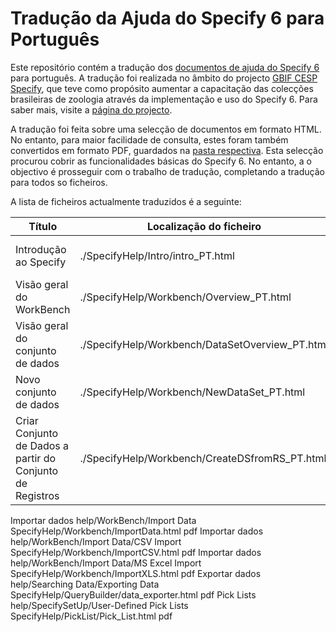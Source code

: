 # Tradução da Ajuda do Specify 6 para Português

Este repositório contém a tradução dos [documentos de ajuda do Specify 6](https://github.com/specify/specify6/tree/master/help) para português. A tradução foi realizada no âmbito do projecto [GBIF CESP Specify](https://www.gbif.org/project/CESP2021-008/filling-taxonomic-and-geographic-gaps-in-open-data-by-strengthening-skills-of-the-brazilian-zoological-collections-network), que teve como propósito aumentar a capacitação das colecções brasileiras de zoologia através da implementação e uso do Specify 6. Para saber mais, visite a [página do projecto](https://www.sibbr.gov.br/page/cesp/cesp-2021.html).

A tradução foi feita sobre uma selecção de documentos em formato HTML. No entanto, para maior facilidade de consulta, estes foram também convertidos em formato PDF, guardados na [pasta respectiva](./pdf/). Esta selecção procurou cobrir as funcionalidades básicas do Specify 6. No entanto, a o objectivo é prosseguir com o trabalho de tradução, completando a tradução para todos so ficheiros. 

A lista de ficheiros actualmente traduzidos é a seguinte:

| Título | Localização do ficheiro | Link |
|--------|-------------------------|------|
| Introdução ao Specify | ./SpecifyHelp/Intro/intro_PT.html | [pdf](./pdf/Introducao_ao_Specify.pdf) \| [html](./SpecifyHelp/Intro/intro_PT.html) |
| Visão geral do WorkBench | ./SpecifyHelp/Workbench/Overview_PT.html | [pdf](./pdf/Visao_geral_do_WorkBench.pdf) \| [html](./SpecifyHelp/Workbench/Overview_PT.html) |
| Visão geral do conjunto de dados |./SpecifyHelp/Workbench/DataSetOverview_PT.html | [pdf](./pdf/Visao_geral_do_conjunto_de_dados.pdf) \| [html](./SpecifyHelp/Workbench/DataSetOverview_PT.html) |
| Novo conjunto de dados | ./SpecifyHelp/Workbench/NewDataSet_PT.html | [pdf](./pdf/Novo_conjunto_de_dados.pdf) \| [html](./SpecifyHelp/Workbench/NewDataSet_PT.html) |
| Criar Conjunto de Dados a partir do Conjunto de Registros | ./SpecifyHelp/Workbench/CreateDSfromRS_PT.html |  [pdf](./pdf/Criar_Conjunto_de_Dados_a_partir_do_Conjunto_de_Registros.pdf) \| [html](./SpecifyHelp/Workbench/CreateDSfromRS_PT.html) |
Importar dados
help/WorkBench/Import Data
SpecifyHelp/Workbench/ImportData.html
pdf
Importar dados
help/WorkBench/Import Data/CSV Import
SpecifyHelp/Workbench/ImportCSV.html
pdf
Importar dados
help/WorkBench/Import Data/MS Excel Import
SpecifyHelp/Workbench/ImportXLS.html
pdf
Exportar dados
help/Searching Data/Exporting Data
SpecifyHelp/QueryBuilder/data_exporter.html
pdf
Pick Lists
help/SpecifySetUp/User-Defined Pick Lists
SpecifyHelp/PickList/Pick_List.html
pdf






